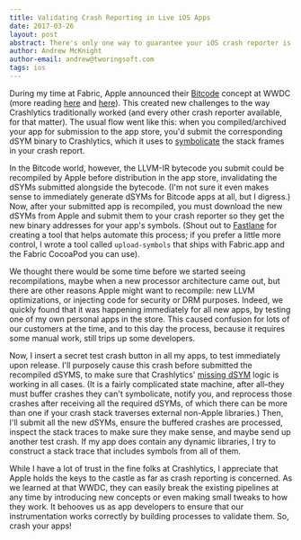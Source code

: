 ```yaml
---
title: Validating Crash Reporting in Live iOS Apps
date: 2017-03-26
layout: post
abstract: There's only one way to guarantee your iOS crash reporter is working&#58; purposefully crash your app in production.
author: Andrew McKnight
author-email: andrew@tworingsoft.com
tags: ios
---
```


During my time at Fabric, Apple announced their [Bitcode](https://developer.apple.com/library/content/documentation/IDEs/Conceptual/AppDistributionGuide/AppThinning/AppThinning.html#//apple_ref/doc/uid/TP40012582-CH35-SW2) concept at WWDC (more reading [here](https://lowlevelbits.org/bitcode-demystified/) and [here](https://www.infoq.com/articles/ios-9-bitcode)). This created new challenges to the way Crashlytics traditionally worked (and every other crash reporter available, for that matter). The usual flow went like this: when you compiled/archived your app for submission to the app store, you'd submit the corresponding dSYM binary to Crashlytics, which it uses to [symbolicate](https://fabric.io/blog/2016/09/08/how-crashlytics-symbolicates-1000-crashes-every-second/) the stack frames in your crash report. 

In the Bitcode world, however, the LLVM-IR bytecode you submit could be recompiled by Apple before distribution in the app store, invalidating the dSYMs submitted alongside the bytecode. (I'm not sure it even makes sense to immediately generate dSYMs for Bitcode apps at all, but I digress.) Now, after your submitted app is recompiled, you must download the new dSYMs from Apple and submit them to your crash reporter so they get the new binary addresses for your app's symbols. (Shout out to [Fastlane](https://krausefx.com/blog/download-dsym-symbolication-files-from-itunes-connect-for-bitcode-ios-apps) for creating a tool that helps automate this process; if you prefer a little more control, I wrote a tool called `upload-symbols` that ships with Fabric.app and the Fabric CocoaPod you can use).

We thought there would be some time before we started seeing recompilations, maybe when a new processor architecture came out, but there are other reasons Apple might want to recompile: new LLVM optimizations, or injecting code for security or DRM purposes. Indeed, we quickly found that it was happening immediately for all new apps, by testing one of my own personal apps in the store. This caused confusion for lots of our customers at the time, and to this day the process, because it requires some manual work, still trips up some developers.

Now, I insert a secret test crash button in all my apps, to test immediately upon release. I'll purposely cause this crash before submitted the recompiled dSYMS, to make sure that Crashlytics' [missing dSYM](https://docs.fabric.io/apple/crashlytics/missing-dsyms.html) logic is working in all cases. (It is a fairly complicated state machine, after all–they must buffer crashes they can't symbolicate, notify you, and reprocess those crashes after receiving all the required dSYMs, of which there can be more than one if your crash stack traverses external non-Apple libraries.) Then, I'll submit all the new dSYMs, ensure the buffered crashes are processed, inspect the stack traces to make sure they make sense, and maybe send up another test crash. If my app does contain any dynamic libraries, I try to construct a stack trace that includes symbols from all of them.

While I have a lot of trust in the fine folks at Crashlytics, I appreciate that Apple holds the keys to the castle as far as crash reporting is concerned. As we learned at that WWDC, they can easily break the existing pipelines at any time by introducing new concepts or even making small tweaks to how they work. It behooves us as app developers to ensure that our instrumentation works correctly by building processes to validate them. So, crash your apps!